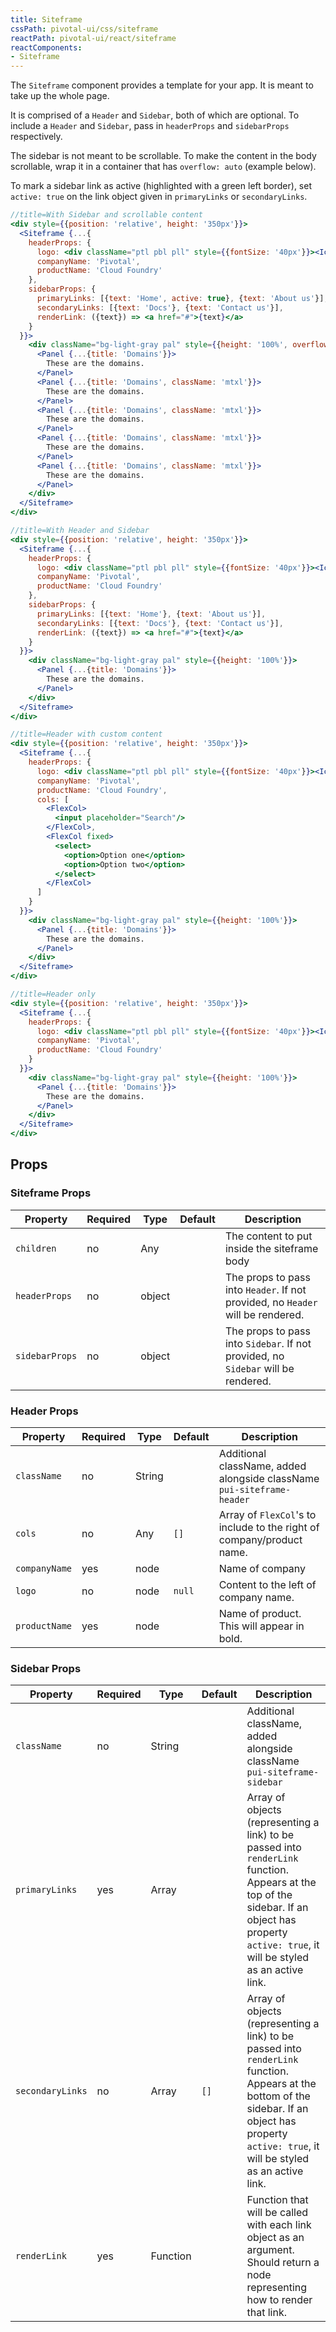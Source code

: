 ```yaml
---
title: Siteframe
cssPath: pivotal-ui/css/siteframe
reactPath: pivotal-ui/react/siteframe
reactComponents:
- Siteframe
---
```



The `Siteframe` component provides a template for your app. It is meant to take up the whole page.

It is comprised of a `Header` and `Sidebar`, both of which are optional. To include a `Header` and `Sidebar`, pass in `headerProps` and `sidebarProps` respectively.

The sidebar is not meant to be scrollable. To make the content in the body scrollable, wrap it in a container that has `overflow: auto` (example below).

To mark a sidebar link as active (highlighted with a green left border), set `active: true` on the link object given in `primaryLinks` or `secondaryLinks`.

```jsx
//title=With Sidebar and scrollable content
<div style={{position: 'relative', height: '350px'}}>
  <Siteframe {...{
    headerProps: {
      logo: <div className="ptl pbl pll" style={{fontSize: '40px'}}><Icon src="pivotal_ui_inverted" style={{fill: 'currentColor'}}/></div>,
      companyName: 'Pivotal',
      productName: 'Cloud Foundry'
    },
    sidebarProps: {
      primaryLinks: [{text: 'Home', active: true}, {text: 'About us'}],
      secondaryLinks: [{text: 'Docs'}, {text: 'Contact us'}],
      renderLink: ({text}) => <a href="#">{text}</a>
    }
  }}>
    <div className="bg-light-gray pal" style={{height: '100%', overflow: 'auto'}}>
      <Panel {...{title: 'Domains'}}>
        These are the domains.
      </Panel>
      <Panel {...{title: 'Domains', className: 'mtxl'}}>
        These are the domains.
      </Panel>
      <Panel {...{title: 'Domains', className: 'mtxl'}}>
        These are the domains.
      </Panel>
      <Panel {...{title: 'Domains', className: 'mtxl'}}>
        These are the domains.
      </Panel>
      <Panel {...{title: 'Domains', className: 'mtxl'}}>
        These are the domains.
      </Panel>
    </div>
  </Siteframe>
</div>
```

```jsx
//title=With Header and Sidebar
<div style={{position: 'relative', height: '350px'}}>
  <Siteframe {...{
    headerProps: {
      logo: <div className="ptl pbl pll" style={{fontSize: '40px'}}><Icon src="pivotal_ui_inverted" style={{fill: 'currentColor'}}/></div>,
      companyName: 'Pivotal',
      productName: 'Cloud Foundry'
    },
    sidebarProps: {
      primaryLinks: [{text: 'Home'}, {text: 'About us'}],
      secondaryLinks: [{text: 'Docs'}, {text: 'Contact us'}],
      renderLink: ({text}) => <a href="#">{text}</a>
    }
  }}>
    <div className="bg-light-gray pal" style={{height: '100%'}}>
      <Panel {...{title: 'Domains'}}>
        These are the domains.
      </Panel>
    </div>
  </Siteframe>
</div>
```

```jsx
//title=Header with custom content
<div style={{position: 'relative', height: '350px'}}>
  <Siteframe {...{
    headerProps: {
      logo: <div className="ptl pbl pll" style={{fontSize: '40px'}}><Icon src="pivotal_ui_inverted" style={{fill: 'currentColor'}}/></div>,
      companyName: 'Pivotal',
      productName: 'Cloud Foundry',
      cols: [
        <FlexCol>
          <input placeholder="Search"/>
        </FlexCol>,
        <FlexCol fixed>
          <select>
            <option>Option one</option>
            <option>Option two</option>
          </select>
        </FlexCol>
      ]
    }
  }}>
    <div className="bg-light-gray pal" style={{height: '100%'}}>
      <Panel {...{title: 'Domains'}}>
        These are the domains.
      </Panel>
    </div>
  </Siteframe>
</div>
```

```jsx
//title=Header only
<div style={{position: 'relative', height: '350px'}}>
  <Siteframe {...{
    headerProps: {
      logo: <div className="ptl pbl pll" style={{fontSize: '40px'}}><Icon src="pivotal_ui_inverted" style={{fill: 'currentColor'}}/></div>,
      companyName: 'Pivotal',
      productName: 'Cloud Foundry'
    }
  }}>
    <div className="bg-light-gray pal" style={{height: '100%'}}>
      <Panel {...{title: 'Domains'}}>
        These are the domains.
      </Panel>
    </div>
  </Siteframe>
</div>
```

## Props

### Siteframe Props

Property | Required | Type | Default | Description
---------|----------|------|---------|------------
`children` | no  | Any      | | The content to put inside the siteframe body
`headerProps` | no  | object   | | The props to pass into `Header`. If not provided, no `Header` will be rendered.
`sidebarProps` | no  | object   | | The props to pass into `Sidebar`. If not provided, no `Sidebar` will be rendered.

### Header Props

Property | Required | Type | Default | Description
---------|----------|------|---------|------------
`className` | no  | String      | | Additional className, added alongside className `pui-siteframe-header`
`cols` | no  | Any      | `[]` | Array of `FlexCol`'s to include to the right of company/product name.
`companyName` | yes  | node   | | Name of company
`logo` | no  | node   | `null` | Content to the left of company name.
`productName` | yes  | node   | | Name of product. This will appear in bold.

### Sidebar Props

Property | Required | Type | Default | Description
---------|----------|------|---------|------------
`className` | no  | String      | | Additional className, added alongside className `pui-siteframe-sidebar`
`primaryLinks` | yes  | Array      | | Array of objects (representing a link) to be passed into `renderLink` function. Appears at the top of the sidebar. If an object has property `active: true`, it will be styled as an active link.
`secondaryLinks` | no  | Array      | `[]` | Array of objects (representing a link) to be passed into `renderLink` function. Appears at the bottom of the sidebar. If an object has property `active: true`, it will be styled as an active link.
`renderLink` | yes  | Function      | | Function that will be called with each link object as an argument. Should return a node representing how to render that link.